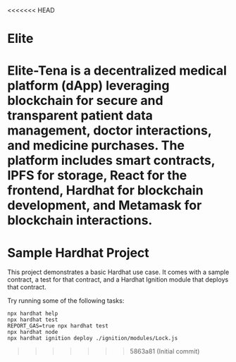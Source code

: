 <<<<<<< HEAD
# Elite
Elite-Tena is a decentralized medical platform (dApp) leveraging blockchain for secure and transparent patient data management, doctor interactions, and medicine purchases. The platform includes smart contracts, IPFS for storage, React for the frontend, Hardhat for blockchain development, and Metamask for blockchain interactions.
=======
# Sample Hardhat Project

This project demonstrates a basic Hardhat use case. It comes with a sample contract, a test for that contract, and a Hardhat Ignition module that deploys that contract.

Try running some of the following tasks:

```shell
npx hardhat help
npx hardhat test
REPORT_GAS=true npx hardhat test
npx hardhat node
npx hardhat ignition deploy ./ignition/modules/Lock.js
```
>>>>>>> 5863a81 (Initial commit)
